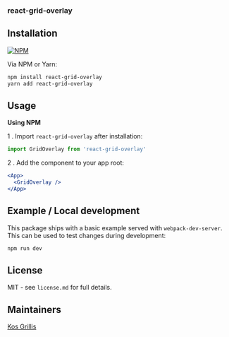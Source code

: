 ### react-grid-overlay

## Installation

[![NPM](https://nodei.co/npm/react-grid-overlay.png?downloadRank=true&stars=true)](https://nodei.co/npm/react-grid-overlay/)

Via NPM or Yarn:
```sh
npm install react-grid-overlay
yarn add react-grid-overlay
```

## Usage
**Using NPM**

1 . Import `react-grid-overlay` after installation:

```js
import GridOverlay from 'react-grid-overlay'
```

2 . Add the component to your app root:
```jsx
<App>
  <GridOverlay />
</App>
```

## Example / Local development

This package ships with a basic example served with `webpack-dev-server`. This can be used to test changes during development:

```sh
npm run dev
```

## License

MIT - see `license.md` for full details.

## Maintainers

[Kos Grillis](https://github.com/KosGrillis)